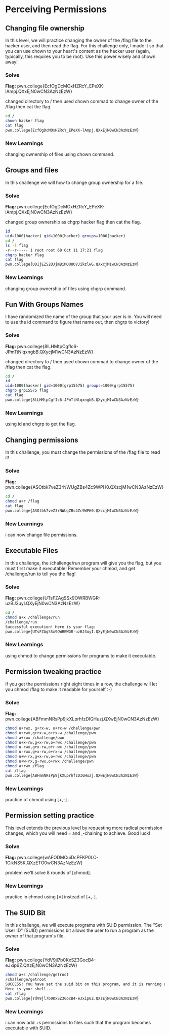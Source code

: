 # Perceiving Permissions

## Changing file ownership

In this level, we will practice changing the owner of the /flag file to the hacker user, and then read the flag. For this challenge only, I made it so that you can use chown to your heart's content as the hacker user (again, typically, this requires you to be root). Use this power wisely and chown away!
 
### Solve
**Flag:**  pwn.college{EcfOgDcMOxHZRcY_EPeXK-lAmpj.QXxEjN0wCN3AzNzEzW}

changed directory to / then used chown commad to change owner of the /flag then cat the flag.

```bash
cd /
chown hacker flag
cat flag
pwn.college{EcfOgDcMOxHZRcY_EPeXK-lAmpj.QXxEjN0wCN3AzNzEzW}
```

### New Learnings
changing ownership of files using chown command.


## Groups and files

In this challenge we will how to change group ownership for a file.
 
### Solve
**Flag:**  pwn.college{EcfOgDcMOxHZRcY_EPeXK-lAmpj.QXxEjN0wCN3AzNzEzW}

changed group ownership as chgrp hacker flag then cat the flag.

```bash
id
uid=1000(hacker) gid=1000(hacker) groups=1000(hacker)
cd /
ls -l flag
-r--r----- 1 root root 60 Oct 11 17:21 flag
chgrp hacker flag
cat flag
pwn.college{UDIjEZS2DJjmBiMOU8OVJikzlwG.QXxcjM1wCN3AzNzEzW}
```

### New Learnings
changing group ownership of files using chgrp command.


## Fun With Groups Names

I have randomized the name of the group that your user is in. You will need to use the id command to figure that name out, then chgrp to victory!
 
### Solve
**Flag:**  pwn.college{8lLHMtpCgfIc6-JPmTtNlqxngbB.QXycjM1wCN3AzNzEzW}

changed directory to / then used chown commad to change owner of the /flag then cat the flag.

```bash
cd /
id
uid=1000(hacker) gid=1000(grp15575) groups=1000(grp15575)
chgrp grp15575 flag
cat flag
pwn.college{8lLHMtpCgfIc6-JPmTtNlqxngbB.QXycjM1wCN3AzNzEzW}
```

### New Learnings
using id and chgrp to get the flag.


## Changing permissions

In this challenge, you must change the permissions of the /flag file to read it!
 
### Solve
**Flag:**  pwn.college{ASOtbk7veZ3rNWUgZBs4Zc9WPH0.QXzcjM1wCN3AzNzEzW}

```bash
cd /
chmod a+r /flag
cat flag
pwn.college{ASOtbk7veZ3rNWUgZBs4Zc9WPH0.QXzcjM1wCN3AzNzEzW}
```

### New Learnings
i can now change file permissions.


## Executable Files

In this challenge, the /challenge/run program will give you the flag, but you must first make it executable! Remember your chmod, and get /challenge/run to tell you the flag!
 
### Solve
**Flag:**  pwn.college{UTsFZAgSSx9OWRBWGR-uzBJ3uyI.QXyEjN0wCN3AzNzEzW}

```bash
cd /
chmod a+x /challenge/run
/challenge/run
Successful execution! Here is your flag:
pwn.college{UTsFZAgSSx9OWRBWGR-uzBJ3uyI.QXyEjN0wCN3AzNzEzW}
```

### New Learnings
using chmod to change permissions for programs to make it executable.


## Permission tweaking practice

If you get the permissions right eight times in a row, the challenge will let you chmod /flag to make it readable for yourself :-)
 
### Solve
**Flag:**  pwn.college{ABFmmNRsPp9jkXLprhfzDIGHuzj.QXwEjN0wCN3AzNzEzW}

```bash
chmod u+rwx, g+rx-w, o+rx-w /challenge/pwn
chmod u+rwx,g+rx-w,o+rx-w /challenge/pwn
chmod a+rwx /challenge/pwn
chmod u+x-rw,g+x-rw,o+rwx /challenge/pwn
chmod u-rwx,g+x-rw,o+r-wx /challenge/pwn
chmod u-rwx,g+x-rw,o+rx-w /challenge/pwn
chmod u+w-rx,g+x-rw,o+rwx /challenge/pwn
chmod u+w-rx,g-rwx,o+rwx /challenge/pwn
chmod a+rwx /flag
cat /flag
pwn.college{ABFmmNRsPp9jkXLprhfzDIGHuzj.QXwEjN0wCN3AzNzEzW}
```

### New Learnings
practice of chmod using [+,-] .


## Permission setting practice

This level extends the previous level by requesting more radical permission changes, which you will need = and ,-chaining to achieve. Good luck!
 
### Solve
**Flag:**  pwn.college{wAFODMCuiDcPFKP0LC-1GikNS5K.QXzETO0wCN3AzNzEzW}

problem we'll solve 8 rounds of [chmod].

### New Learnings
practice in chmod using [=] instead of [+,-].


## The SUID Bit

In this challenge, we will execute programs with SUID permission. The "Set User ID" (SUID) permissions bit allows the user to run a program as the owner of that program's file.
 
### Solve
**Flag:**  pwn.college{YdV9jl7b0KxSZ3GocB4-eJxip6Z.QXzEjN0wCN3AzNzEzW}

```bash
chmod a+s /challenge/getroot
/challenge/getroot
SUCCESS! You have set the suid bit on this program, and it is running as root!
Here is your shell...
cat /flag
pwn.college{YdV9jl7b0KxSZ3GocB4-eJxip6Z.QXzEjN0wCN3AzNzEzW}
```

### New Learnings
i can now add +s permissions to files such that the program becomes executable with SUID.

